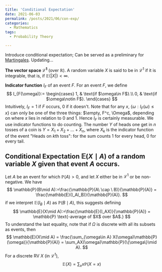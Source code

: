 ```yaml
---
title: 'Conditional Expectation'
date: 2021-06-03
permalink: /posts/2021/06/con-exp/
categories:
  - Mathematics
tags:
  - Probability Theory

---
```


Introduce conditional expectation; Can be served as a preliminary for [Martingales](https://wwwcielwww.github.io/posts/2021/05/martingales/). Updating...

**The vector space $\mathcal{L}^1$** (over $\mathbb{R}$). A random variable $X$ is said to be in $\mathcal{L}^1$ if it is integrable, that is, if $\mathbb{E}(\vert X\vert) < \infty$.

**Indicator function** $I_F$ of an event $F$. For an event $F$, we define
$$
I_{F(\omega)}:=
\begin{cases}
    1, & \text{if $\omega\in F$}.\\
    0, & \text{if $\omega\notin F$}.
\end{cases}
$$
Intuitively, $I_F=1$ if $F$ occurs, $0$ if it doesn't. Note that for any $x$, $\{\omega:I_F(\omega)\leq x\}$ can only be one of the three things: $\empty, F^c, \Omega$, depending on where $x$ lies in relation to $0$ and $1$. Hence $I_F$ is certainly measurable. We use indicator functions to do counting. The number $Y$ of heads one get in $n$ tosses of a coin is $Y=X_1+X_2+\dots+X_n$, where $X_k$ is the indicator function of the event "Heads on $k$th toss": for the sum counts $1$ for every head, $0$ for every tail.

## **Conditional Expectation** $\mathbb{E}(X\mid A)$ of a random variable $X$ given that event $A$ occurs.

Let $A$ be an event for which $\mathbb{P}(A)>0$, and let $X$ either be in $\mathcal{L}^1$ or be non-negative. We have 
$$
\mathbb{P}(B\mid A):=\frac{\mathbb{P}(A\ \cap \ B)}{\mathbb{P}(A)} = \frac{\mathbb{E}(I_AI_B)}{\mathbb{P}(A)}.
$$
if we interpret $\mathbb{E}(I_B\mid A)$ as $\mathbb{P}(B\mid A)$, this suggests defining
$$
\mathbb{E}(X\mid A):=\frac{\mathbb{E}(I_AX)}{\mathbb{P}(A)} = \mathbb{P} \text{-average of $X$ over $A$.}
$$
To understand the last equality, note that if $\Omega$ is discrete with all its subsets as events, then
$$
\mathbb{E}(X\mid A) = \frac{\sum_{\omega\in A} X(\omega)\mathbb{P}(\omega)}{\mathbb{P}(A)} = \sum_AX(\omega)\mathbb{P}(\{\omega\}\mid A).
$$
For a discrete RV $X$ (in $\mathcal{L}^1$),
$$
\mathbb{E}(X) = \sum_xx\mathbb{P}(X=x)
$$




